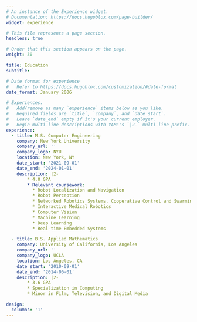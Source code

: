 ```yaml
---
# An instance of the Experience widget.
# Documentation: https://docs.hugoblox.com/page-builder/
widget: experience

# This file represents a page section.
headless: true

# Order that this section appears on the page.
weight: 30

title: Education
subtitle:

# Date format for experience
#   Refer to https://docs.hugoblox.com/customization/#date-format
date_format: January 2006

# Experiences.
#   Add/remove as many `experience` items below as you like.
#   Required fields are `title`, `company`, and `date_start`.
#   Leave `date_end` empty if it's your current employer.
#   Begin multi-line descriptions with YAML's `|2-` multi-line prefix.
experience:
  - title: M.S. Computer Engineering
    company: New York University
    company_url: ''
    company_logo: NYU
    location: New York, NY
    date_start: '2021-09-01'
    date_end: '2024-01-01'
    description: |2-
        * 4.0 GPA
        * Relevant coursework: 
          * Robot Localization and Navigation
          * Robot Perception
          * Networked Robotics Systems, Cooperative Control and Swarming
          * Interactive Medical Robotics
          * Computer Vision
          * Machine Learning
          * Deep Learning
          * Real-time Embedded Systems

  - title: B.S. Applied Mathematics
    company: University of California, Los Angeles
    company_url: ''
    company_logo: UCLA
    location: Los Angeles, CA
    date_start: '2010-09-01'
    date_end: '2014-06-01'
    description: |2-
        * 3.6 GPA
        * Specialization in Computing
        * Minor in Film, Television, and Digital Media

design:
  columns: '1'
---
```


